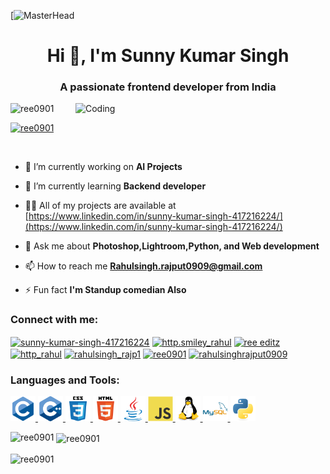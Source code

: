 [![MasterHead](https://i.pinimg.com/originals/00/6b/0f/006b0f257f5b1efbfeeb8282f908976e.jpg)
<h1 align="center">Hi 👋, I'm Sunny Kumar Singh</h1>
<h3 align="center">A passionate frontend developer from India</h3>
<img align="right" alt="Coding" width="400" src="https://i.pinimg.com/originals/59/87/1c/59871c7fb4ca4d906e9ef1f4566cd378.gif">

<p align="left"> <img src="https://komarev.com/ghpvc/?username=ree0901&label=Profile%20views&color=0e75b6&style=flat" alt="ree0901" /> </p>

<p align="left"> <a href="https://github.com/ryo-ma/github-profile-trophy"><img src="https://github-profile-trophy.vercel.app/?username=ree0901" alt="ree0901" /></a> </p>

<p align="left"> <a href="https://twitter.com/" target="blank"><img src="https://img.shields.io/twitter/follow/?logo=twitter&style=for-the-badge" alt="" /></a> </p>

- 🔭 I’m currently working on **AI Projects**

- 🌱 I’m currently learning **Backend developer**

- 👨‍💻 All of my projects are available at [https://www.linkedin.com/in/sunny-kumar-singh-417216224/](https://www.linkedin.com/in/sunny-kumar-singh-417216224/)

- 💬 Ask me about **Photoshop,Lightroom,Python, and Web development**

- 📫 How to reach me **Rahulsingh.rajput0909@gmail.com**

- ⚡ Fun fact **I'm Standup comedian Also**

<h3 align="left">Connect with me:</h3>
<p align="left">
<a href="https://linkedin.com/in/sunny-kumar-singh-417216224" target="blank"><img align="center" src="https://raw.githubusercontent.com/rahuldkjain/github-profile-readme-generator/master/src/images/icons/Social/linked-in-alt.svg" alt="sunny-kumar-singh-417216224" height="30" width="40" /></a>
<a href="https://instagram.com/http.smiley_rahul" target="blank"><img align="center" src="https://raw.githubusercontent.com/rahuldkjain/github-profile-readme-generator/master/src/images/icons/Social/instagram.svg" alt="http.smiley_rahul" height="30" width="40" /></a>
<a href="https://www.youtube.com/c/ree editz" target="blank"><img align="center" src="https://raw.githubusercontent.com/rahuldkjain/github-profile-readme-generator/master/src/images/icons/Social/youtube.svg" alt="ree editz" height="30" width="40" /></a>
<a href="https://www.codechef.com/users/http_rahul" target="blank"><img align="center" src="https://cdn.jsdelivr.net/npm/simple-icons@3.1.0/icons/codechef.svg" alt="http_rahul" height="30" width="40" /></a>
<a href="https://www.hackerrank.com/rahulsingh_rajp1" target="blank"><img align="center" src="https://raw.githubusercontent.com/rahuldkjain/github-profile-readme-generator/master/src/images/icons/Social/hackerrank.svg" alt="rahulsingh_rajp1" height="30" width="40" /></a>
<a href="https://www.leetcode.com/ree0901" target="blank"><img align="center" src="https://raw.githubusercontent.com/rahuldkjain/github-profile-readme-generator/master/src/images/icons/Social/leet-code.svg" alt="ree0901" height="30" width="40" /></a>
<a href="https://auth.geeksforgeeks.org/user/rahulsinghrajput0909" target="blank"><img align="center" src="https://raw.githubusercontent.com/rahuldkjain/github-profile-readme-generator/master/src/images/icons/Social/geeks-for-geeks.svg" alt="rahulsinghrajput0909" height="30" width="40" /></a>
</p>

<h3 align="left">Languages and Tools:</h3>
<p align="left"> <a href="https://www.cprogramming.com/" target="_blank" rel="noreferrer"> <img src="https://raw.githubusercontent.com/devicons/devicon/master/icons/c/c-original.svg" alt="c" width="40" height="40"/> </a> <a href="https://www.w3schools.com/cpp/" target="_blank" rel="noreferrer"> <img src="https://raw.githubusercontent.com/devicons/devicon/master/icons/cplusplus/cplusplus-original.svg" alt="cplusplus" width="40" height="40"/> </a> <a href="https://www.w3schools.com/css/" target="_blank" rel="noreferrer"> <img src="https://raw.githubusercontent.com/devicons/devicon/master/icons/css3/css3-original-wordmark.svg" alt="css3" width="40" height="40"/> </a> <a href="https://www.w3.org/html/" target="_blank" rel="noreferrer"> <img src="https://raw.githubusercontent.com/devicons/devicon/master/icons/html5/html5-original-wordmark.svg" alt="html5" width="40" height="40"/> </a> <a href="https://www.java.com" target="_blank" rel="noreferrer"> <img src="https://raw.githubusercontent.com/devicons/devicon/master/icons/java/java-original.svg" alt="java" width="40" height="40"/> </a> <a href="https://developer.mozilla.org/en-US/docs/Web/JavaScript" target="_blank" rel="noreferrer"> <img src="https://raw.githubusercontent.com/devicons/devicon/master/icons/javascript/javascript-original.svg" alt="javascript" width="40" height="40"/> </a> <a href="https://www.linux.org/" target="_blank" rel="noreferrer"> <img src="https://raw.githubusercontent.com/devicons/devicon/master/icons/linux/linux-original.svg" alt="linux" width="40" height="40"/> </a> <a href="https://www.mysql.com/" target="_blank" rel="noreferrer"> <img src="https://raw.githubusercontent.com/devicons/devicon/master/icons/mysql/mysql-original-wordmark.svg" alt="mysql" width="40" height="40"/> </a> <a href="https://www.python.org" target="_blank" rel="noreferrer"> <img src="https://raw.githubusercontent.com/devicons/devicon/master/icons/python/python-original.svg" alt="python" width="40" height="40"/> </a> </p>

<p><img align="left" src="https://github-readme-stats.vercel.app/api/top-langs?username=ree0901&show_icons=true&locale=en&layout=compact" alt="ree0901" /></p>

<p>&nbsp;<img align="center" src="https://github-readme-stats.vercel.app/api?username=ree0901&show_icons=true&locale=en" alt="ree0901" /></p>

<p><img align="center" src="https://github-readme-streak-stats.herokuapp.com/?user=ree0901&" alt="ree0901" /></p>
